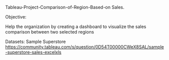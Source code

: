 Tableau-Project-Comparison-of-Region-Based-on Sales.


Objective:

Help the organization by creating a dashboard to visualize the sales comparison between two selected regions


Datasets: Sample Superstore 
https://community.tableau.com/s/question/0D54T00000CWeX8SAL/sample-superstore-sales-excelxls
